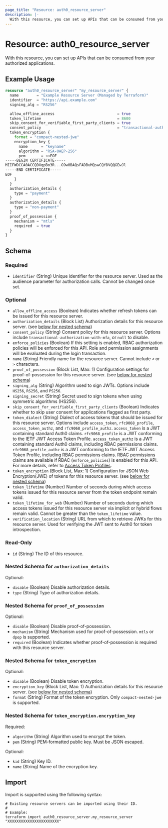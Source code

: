 ```yaml
---
page_title: "Resource: auth0_resource_server"
description: |-
  With this resource, you can set up APIs that can be consumed from your authorized applications.
---
```


# Resource: auth0_resource_server

With this resource, you can set up APIs that can be consumed from your authorized applications.

## Example Usage

```terraform
resource "auth0_resource_server" "my_resource_server" {
  name        = "Example Resource Server (Managed by Terraform)"
  identifier  = "https://api.example.com"
  signing_alg = "RS256"

  allow_offline_access                            = true
  token_lifetime                                  = 8600
  skip_consent_for_verifiable_first_party_clients = true
  consent_policy                                  = "transactional-authorization-with-mfa"
  token_encryption {
    format = "compact-nested-jwe"
    encryption_key {
      name      = "keyname"
      algorithm = "RSA-OAEP-256"
      pem       = <<EOF
-----BEGIN CERTIFICATE-----
MIIFWDCCA0ACCQDXqpBo3R...G9w0BAQsFADBuMQswCQYDVQQGEwJl
-----END CERTIFICATE-----
EOF
    }
  }
  authorization_details {
    type = "payment"
  }
  authorization_details {
    type = "non-payment"
  }
  proof_of_possession {
    mechanism = "mtls"
    required  = true
  }
}
```

<!-- schema generated by tfplugindocs -->
## Schema

### Required

- `identifier` (String) Unique identifier for the resource server. Used as the audience parameter for authorization calls. Cannot be changed once set.

### Optional

- `allow_offline_access` (Boolean) Indicates whether refresh tokens can be issued for this resource server.
- `authorization_details` (Block List) Authorization details for this resource server. (see [below for nested schema](#nestedblock--authorization_details))
- `consent_policy` (String) Consent policy for this resource server. Options include `transactional-authorization-with-mfa`, or `null` to disable.
- `enforce_policies` (Boolean) If this setting is enabled, RBAC authorization policies will be enforced for this API. Role and permission assignments will be evaluated during the login transaction.
- `name` (String) Friendly name for the resource server. Cannot include `<` or `>` characters.
- `proof_of_possession` (Block List, Max: 1) Configuration settings for proof-of-possession for this resource server. (see [below for nested schema](#nestedblock--proof_of_possession))
- `signing_alg` (String) Algorithm used to sign JWTs. Options include `HS256`, `RS256`, and `PS256`.
- `signing_secret` (String) Secret used to sign tokens when using symmetric algorithms (HS256).
- `skip_consent_for_verifiable_first_party_clients` (Boolean) Indicates whether to skip user consent for applications flagged as first party.
- `token_dialect` (String) Dialect of access tokens that should be issued for this resource server. Options include `access_token`, `rfc9068_profile`, `access_token_authz`, and `rfc9068_profile_authz`. `access_token` is a JWT containing standard Auth0 claims. `rfc9068_profile` is a JWT conforming to the IETF JWT Access Token Profile. `access_token_authz` is a JWT containing standard Auth0 claims, including RBAC permissions claims. `rfc9068_profile_authz` is a JWT conforming to the IETF JWT Access Token Profile, including RBAC permissions claims. RBAC permissions claims are available if RBAC (`enforce_policies`) is enabled for this API. For more details, refer to [Access Token Profiles](https://auth0.com/docs/secure/tokens/access-tokens/access-token-profiles).
- `token_encryption` (Block List, Max: 1) Configuration for JSON Web Encryption(JWE) of tokens for this resource server. (see [below for nested schema](#nestedblock--token_encryption))
- `token_lifetime` (Number) Number of seconds during which access tokens issued for this resource server from the token endpoint remain valid.
- `token_lifetime_for_web` (Number) Number of seconds during which access tokens issued for this resource server via implicit or hybrid flows remain valid. Cannot be greater than the `token_lifetime` value.
- `verification_location` (String) URL from which to retrieve JWKs for this resource server. Used for verifying the JWT sent to Auth0 for token introspection.

### Read-Only

- `id` (String) The ID of this resource.

<a id="nestedblock--authorization_details"></a>
### Nested Schema for `authorization_details`

Optional:

- `disable` (Boolean) Disable authorization details.
- `type` (String) Type of authorization details.


<a id="nestedblock--proof_of_possession"></a>
### Nested Schema for `proof_of_possession`

Optional:

- `disable` (Boolean) Disable proof-of-possession.
- `mechanism` (String) Mechanism used for proof-of-possession. `mtls` or `dpop` is supported.
- `required` (Boolean) Indicates whether proof-of-possession is required with this resource server.


<a id="nestedblock--token_encryption"></a>
### Nested Schema for `token_encryption`

Optional:

- `disable` (Boolean) Disable token encryption.
- `encryption_key` (Block List, Max: 1) Authorization details for this resource server. (see [below for nested schema](#nestedblock--token_encryption--encryption_key))
- `format` (String) Format of the token encryption. Only `compact-nested-jwe` is supported.

<a id="nestedblock--token_encryption--encryption_key"></a>
### Nested Schema for `token_encryption.encryption_key`

Required:

- `algorithm` (String) Algorithm used to encrypt the token.
- `pem` (String) PEM-formatted public key. Must be JSON escaped.

Optional:

- `kid` (String) Key ID.
- `name` (String) Name of the encryption key.

## Import

Import is supported using the following syntax:

```shell
# Existing resource servers can be imported using their ID.
#
# Example:
terraform import auth0_resource_server.my_resource_server "XXXXXXXXXXXXXXXXXXXXXXX"
```
